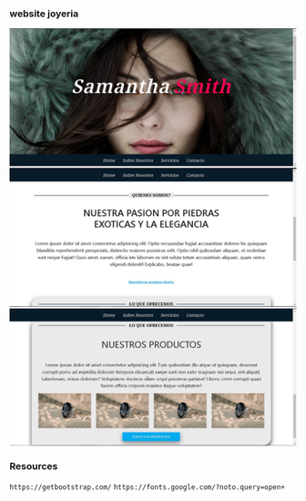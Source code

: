 <h3>website joyeria</h3>

![Preview 1](preview1.jpg)
![Preview 1](preview2.jpg)
![Preview 1](preview3.jpg)

<h3>Resources</h3>

`https://getbootstrap.com/`
`https://fonts.google.com/?noto.query=open+`